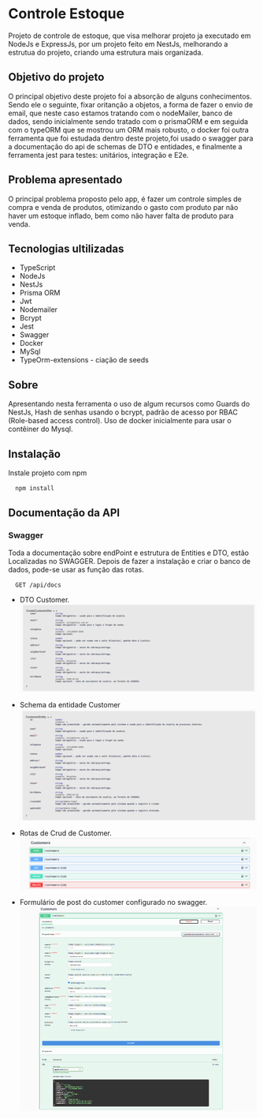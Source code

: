 # Controle Estoque

Projeto de controle de estoque, que visa melhorar projeto ja executado em NodeJs e ExpressJs, por um projeto feito em NestJs, melhorando a estrutua do projeto, criando uma estrutura mais organizada.

## Objetivo do projeto

O principal objetivo deste projeto foi a absorção de alguns conhecimentos. Sendo ele o seguinte, fixar oritanção a objetos, a forma de fazer o envio de email, que neste caso estamos tratando com o nodeMailer, banco de dados, sendo inicialmente sendo tratado com o prismaORM e em seguida com o typeORM que se mostrou um ORM mais robusto,
o docker foi outra ferramenta que foi estudada dentro deste projeto,foi usado o swagger para a documentação do api de schemas de DTO e entidades, e finalmente a ferramenta jest para testes: unitários, integração e E2e.

## Problema apresentado

O principal problema proposto pelo app, é fazer um controle simples de compra e venda de produtos, otimizando o gasto com produto par não haver um estoque inflado, bem como não haver falta de produto para venda.

## Tecnologias ultilizadas

- TypeScript
- NodeJs
- NestJs
- Prisma ORM
- Jwt
- Nodemailer
- Bcrypt
- Jest
- Swagger
- Docker
- MySql
- TypeOrm-extensions - ciação de seeds

## Sobre

Apresentando nesta ferramenta o uso de algum recursos como Guards do NestJs, Hash de senhas usando o bcrypt, padrão de acesso por RBAC (Role-based access control). Uso de docker inicialmente para usar o contêiner do Mysql.

## Instalação

Instale projeto com npm

```bash
  npm install
```

## Documentação da API

### Swagger

Toda a documentação sobre endPoint e estrutura de Entities e DTO, estão Localizadas no SWAGGER.
Depois de fazer a instalação e criar o banco de dados, pode-se usar as função das rotas.

```http
  GET /api/docs
```

- DTO Customer.
![createCustomerDto](imgsProjeto/CustomerDTOCreate.png)

- Schema da entidade Customer
![createCustomerDto](imgsProjeto/CustomerEntity.png)

- Rotas de Crud de Customer.
![rota de crud customer](imgsProjeto/CustomerRoutes.png)

- Formulário de post do customer configurado no swagger.
![rota de crud customer](imgsProjeto/CustomerFormTest.png)
